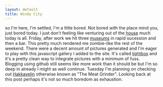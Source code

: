 ```yaml
---
layout: default
title: Windy City
---
```


so I'm here, I'm settled, I'm a little bored. Not bored with the place mind you, just bored today. 
I just don't feeling like venturing out of the 
<a href="images/20120207_007.jpg" rel="lightbox[out]">house</a>
<a href="images/20120207_008.jpg" rel="lightbox[out]"></a>
<a href="images/20120207_009.jpg" rel="lightbox[out]"></a>
<a href="images/20120207_010.jpg" rel="lightbox[out]"></a>
<a href="images/20120207_011.jpg" rel="lightbox[out]"></a>
<a href="images/20120207_012.jpg" rel="lightbox[out]" title="this is where all soup comes from in Iceland"></a> 
much today is all. Friday, after work we hit three
<a href="images/20120209_004.jpg" rel="lightbox[museum]" title="A warm tree">museums</a>
<a href="images/20120209_006.jpg" rel="lightbox[museum]" title="http://grapevine.is/Home/ReadArticle/santiago-sierra-NO-in-reykjavik"></a>
<a href="images/20120209_007.jpg" rel="lightbox[museum]" title="http://www.santiago-sierra.com/index_1024.php"></a>
<a href="images/20120209_008.jpg" rel="lightbox[museum]" title="There were some short film experiments also"></a>
<a href="images/20120209_009.jpg" rel="lightbox[museum]" title=""></a>
<a href="images/20120209_010.jpg" rel="lightbox[museum]" title="Einar Jonsson, famous icelandic sculptor"></a>
<a href="images/20120209_011.jpg" rel="lightbox[museum]" title=""></a>
<a href="images/20120209_012.jpg" rel="lightbox[museum]" title=""></a>
<a href="images/20120209_013.jpg" rel="lightbox[museum]" title=""></a>
<a href="images/20120209_014.jpg" rel="lightbox[museum]" title="Icelands famous church and lasers"></a>
in rapid sucession and then a bar. This pretty much rendered me zombie-like the rest of the weekend. There 
were a decent amount of pictures generated and I'm eager to play with this javascript gallery I added
to the site. It's called [lightbox](http://lokeshdhakar.com/projects/lightbox2/) and it's a pretty clean way to integrate pictures with a minimum of 
fuss. Blogging using github still seems like more work than it should be but I'm so deep in already I might as well continue. Tuesday I'm planning on checking out [Hakkavelin](http://http://hakkavelin.is/) 
otherwise known as "The Meat Grinder". Looking back at this post perhaps it's not so much boredom as exhaustion. 
